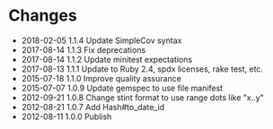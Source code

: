 # Changes

* 2018-02-05 1.1.4 Update SimpleCov syntax
* 2017-08-14 1.1.3 Fix deprecations
* 2017-08-14 1.1.2 Update minitest expectations
* 2017-08-13 1.1.1 Update to Ruby 2.4, spdx licenses, rake test, etc.
* 2015-07-18 1.1.0 Improve quality assurance
* 2015-07-07 1.0.9 Update gemspec to use file manifest
* 2012-09-21 1.0.8 Change stint format to use range dots like "x..y"
* 2012-08-21 1.0.7 Add Hash#to_date_id
* 2012-08-11 1.0.0 Publish
